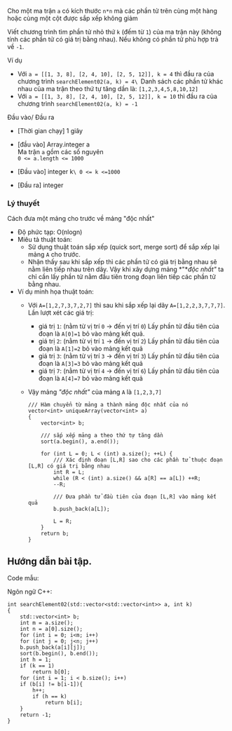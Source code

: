 Cho một ma trận `a` có kích thước `n*n` mà các phần tử trên cùng một hàng hoặc cùng một cột được sắp xếp không giảm

Viết chương trình tìm phần tử nhỏ thứ `k` (đếm từ `1`) của ma trận này (không tính các phần tử có giá trị bằng nhau). Nếu không có phần tử phù hợp trả về `-1`.

Ví dụ

-   Với `a = [[1, 3, 8], [2, 4, 10], [2, 5, 12]], k = 4` thì đầu ra của chương trình `searchElement02(a, k) = 4\
    `Danh sách các phần tử khác nhau của ma trận theo thứ tự tăng dần là: `[1,2,3,4,5,8,10,12]`
-   Với `a = [[1, 3, 8], [2, 4, 10], [2, 5, 12]], k = 10` thì đầu ra của chương trình `searchElement02(a, k) = -1`

Đầu vào/ Đầu ra

-   [Thời gian chạy] 1 giây

-   [đầu vào] Array.integer a\
    Ma trận `a` gồm các số nguyên\
    `0 <= a.length <= 1000`
-   [Đầu vào] integer k`\
    0 <= k <=1000`

-   [Đầu ra] integer

### Lý thuyết

Cách đưa một mảng cho trước về mảng "độc nhất"

-   Độ phức tạp: O(nlogn)
-   Miêu tả thuật toán:
    -   Sử dụng thuật toán sắp xếp (quick sort, merge sort) để sắp xếp lại mảng `A` cho trước.
    -   Nhận thấy sau khi sắp xếp thì các phần tử có giá trị bằng nhau sẽ nằm liên tiếp nhau trên dãy. Vậy khi xây dựng mảng *"**độc nhất"* ta chỉ cần lấy phần tử nằm đầu tiên trong đoạn liên tiếp các phần tử bằng nhau.
-   Ví dụ minh họa thuật toán:
    -   Với `A=[1,2,7,3,7,2,7]` thì sau khi sắp xếp lại dãy `A=[1,2,2,3,7,7,7]`. Lần lượt xét các giá trị:
        -   giá trị `1`: (nằm từ vị trí `0` -> đến vị trí `0`) Lấy phần tử đầu tiên của đoạn là `A[0]=1` bỏ vào mảng kết quả.
        -   giá trị `2`: (nằm từ vị trí `1` -> đến vị trí `2`) Lấy phần tử đầu tiên của đoạn là `A[1]=2` bỏ vào mảng kết quả
        -   giá trị `3`: (nằm từ vị trí `3` -> đến vị trí `3`) Lấy phần tử đầu tiên của đoạn là `A[3]=3` bỏ vào mảng kết quả
        -   giá trị `7`: (nằm từ vị trí `4` -> đến vị trí `6`) Lấy phần tử đầu tiên của đoạn là `A[4]=7` bỏ vào mảng kết quả
    -   Vậy mảng *"độc nhất"* của mảng `A` là `[1,2,3,7]`

        ```
        /// Hàm chuyển từ mảng a thành mảng độc nhất của nó
        vector<int> uniqueArray(vector<int> a)
        {
            vector<int> b;

            /// sắp xếp mảng a theo thứ tự tăng dần
            sort(a.begin(), a.end());

            for (int L = 0; L < (int) a.size(); ++L) {
                /// Xác định đoạn [L,R] sao cho các phần tử thuộc đoạn [L,R] có giá trị bằng nhau
                int R = L;
                while (R < (int) a.size() && a[R] == a[L]) ++R;
                --R;

                /// Đưa phần tử đầu tiên của đoạn [L,R] vào mảng kết quả
                b.push_back(a[L]);

                L = R;
            }
            return b;
        }
        ```

Hướng dẫn bài tập.
------------------

Code mẫu:

Ngôn ngữ C++:

```
int searchElement02(std::vector<std::vector<int>> a, int k)
{
    std::vector<int> b;
    int m = a.size();
    int n = a[0].size();
    for (int i = 0; i<m; i++)
    for (int j = 0; j<n; j++)
    b.push_back(a[i][j]);
    sort(b.begin(), b.end());
    int h = 1;
    if (k == 1)
        return b[0];
    for (int i = 1; i < b.size(); i++)
    if (b[i] != b[i-1]){
        h++;
        if (h == k)
            return b[i];
    }
    return -1;
}
```